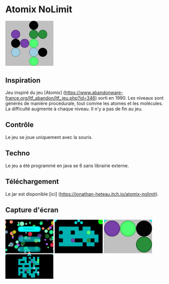 # Atomix NoLimit


<img src="public/5.jpg" alt="Logo" width="150"/>



## Inspiration 
Jeu inspiré du jeu [Atomix] (https://www.abandonware-france.org/ltf_abandon/ltf_jeu.php?id=346) sorti en 1990. Les niveaux sont générés de manière procédurale, tout comme les atomes et les molécules. La difficulté augmente à chaque niveau. Il n'y a pas de fin au jeu.  

## Contrôle
Le jeu se joue uniquement avec la souris.

## Techno
Le jeu a été programmé en java se 6 sans librairie externe. 

## Téléchargement 
Le jar est disponible [ici] (https://jonathan-heteau.itch.io/atomix-nolimit).

## Capture d'écran 

<img src="public/1.jpg" alt="capture d'écran 1" width="150"/>
<img src="public/2.jpg" alt="capture d'écran 2" width="150"/>
<img src="public/3.jpg" alt="capture d'écran 3" width="150"/>
<img src="public/4.jpg" alt="capture d'écran 4" width="150"/>


